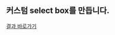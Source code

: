 ## 커스텀 select box를 만듭니다.

[결과 바로가기](https://sohyeonan.github.io/front-end-school-html/과제/selectbox커스텀/)